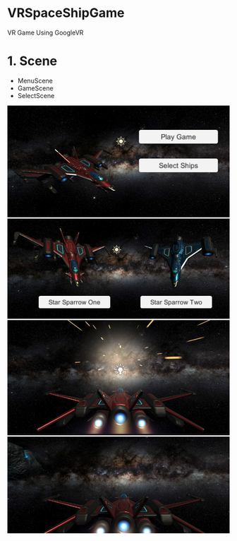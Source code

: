 # VRSpaceShipGame

VR Game Using GoogleVR 

# 1. Scene
- MenuScene
- GameScene
- SelectScene


![screen](./screenshot/1.png)
![screen](./screenshot/2.png)
![screen](./screenshot/3.png)
![screen](./screenshot/4.png)
